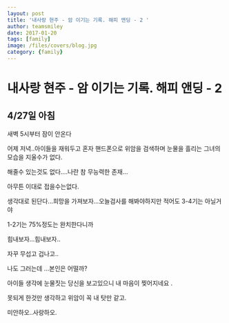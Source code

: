 ```yaml
---
layout: post
title: '내사랑 현주 - 암 이기는 기록. 해피 앤딩 - 2 ' 
author: teamsmiley 
date: 2017-01-20
tags: [family]
image: /files/covers/blog.jpg
category: {family}
---
```


# 내사랑 현주 - 암 이기는 기록. 해피 앤딩 - 2

## 4/27일 아침 
새벽 5시부터 잠이 안온다

어제 저녁..아이들을 재워두고 혼자 핸드폰으로 위암을 검색하며 눈물을 흘리는 그녀의 모습을 지울수가 없다.

해줄수 있는것도 없다….나란 참 무능력한 존재…

아무튼 이대로 접을수는없다.

생각대로 된단다...희망을 가져보자...오늘검사를 해봐야하지만 적어도  3-4기는 아닐거야

1-2기는 75%정도는 완치한다니까 

힘내보자...힘내보자..

자꾸 무섭고 겁나고..

나도 그러는데 ...본인은 어떨까?

아이들 생각에 눈물짓는 당신을 보고있으니 내 마음이 찢어지네요 .

못되게 한것만 생각하고 위암이 꼭 내 탓만 같고.

미안하오..사랑하오.
